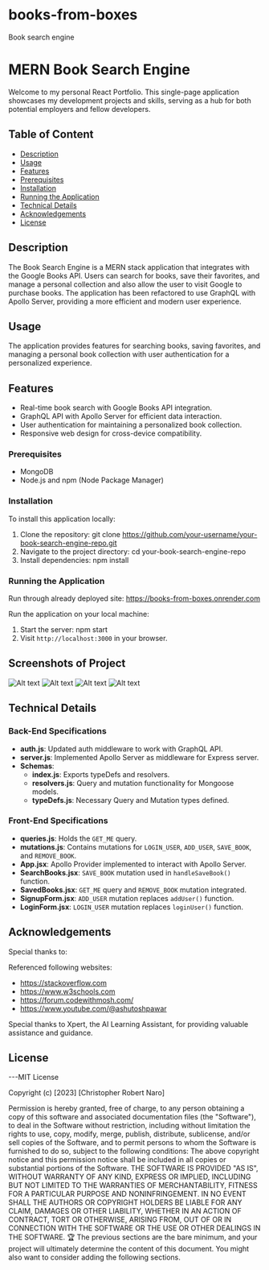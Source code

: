 # books-from-boxes
Book search engine

# MERN Book Search Engine

Welcome to my personal React Portfolio. This single-page application showcases my development projects and skills, serving as a hub for both potential employers and fellow developers.

## Table of Content

- [Description](#description)
- [Usage](#usage)
- [Features](#features)
- [Prerequisites](#prerequisites)
- [Installation](#installation)
- [Running the Application](#running-the-application)
- [Technical Details](#technical-details)
- [Acknowledgements](#acknowledgements)
- [License](#license)

## Description

The Book Search Engine is a MERN stack application that integrates with the Google Books API. Users can search for books, save their favorites, and manage a personal collection and also allow the user to visit Google to purchase books. The application has been refactored to use GraphQL with Apollo Server, providing a more efficient and modern user experience.

## Usage

The application provides features for searching books, saving favorites, and managing a personal book collection with user authentication for a personalized experience.

## Features

- Real-time book search with Google Books API integration.
- GraphQL API with Apollo Server for efficient data interaction.
- User authentication for maintaining a personalized book collection.
- Responsive web design for cross-device compatibility.

### Prerequisites

- MongoDB
- Node.js and npm (Node Package Manager)

### Installation

To install this application locally:

1. Clone the repository:
   git clone https://github.com/your-username/your-book-search-engine-repo.git
2. Navigate to the project directory:
   cd your-book-search-engine-repo
3. Install dependencies:
   npm install

### Running the Application

Run through already deployed site:
https://books-from-boxes.onrender.com

Run the application on your local machine:
1. Start the server:
   npm start
2. Visit `http://localhost:3000` in your browser.

## Screenshots of Project

![Alt text]()
![Alt text]()
![Alt text]()
![Alt text](./assets/SQL_screen_04.png)


## Technical Details

### Back-End Specifications

- **auth.js**: Updated auth middleware to work with GraphQL API.
- **server.js**: Implemented Apollo Server as middleware for Express server.
- **Schemas**:
  - **index.js**: Exports typeDefs and resolvers.
  - **resolvers.js**: Query and mutation functionality for Mongoose models.
  - **typeDefs.js**: Necessary Query and Mutation types defined.

### Front-End Specifications

- **queries.js**: Holds the `GET_ME` query.
- **mutations.js**: Contains mutations for `LOGIN_USER`, `ADD_USER`, `SAVE_BOOK`, and `REMOVE_BOOK`.
- **App.jsx**: Apollo Provider implemented to interact with Apollo Server.
- **SearchBooks.jsx**: `SAVE_BOOK` mutation used in `handleSaveBook()` function.
- **SavedBooks.jsx**: `GET_ME` query and `REMOVE_BOOK` mutation integrated.
- **SignupForm.jsx**: `ADD_USER` mutation replaces `addUser()` function.
- **LoginForm.jsx**: `LOGIN_USER` mutation replaces `loginUser()` function.

## Acknowledgements

Special thanks to:

Referenced following websites:
- https://stackoverflow.com
- https://www.w3schools.com
- https://forum.codewithmosh.com/
- https://www.youtube.com/@ashutoshpawar

Special thanks to Xpert, the AI Learning Assistant, for providing valuable assistance and guidance.

## License

---MIT License

Copyright (c) [2023] [Christopher Robert Naro]

Permission is hereby granted, free of charge, to any person obtaining a copy
of this software and associated documentation files (the "Software"), to deal
in the Software without restriction, including without limitation the rights
to use, copy, modify, merge, publish, distribute, sublicense, and/or sell
copies of the Software, and to permit persons to whom the Software is
furnished to do so, subject to the following conditions:
The above copyright notice and this permission notice shall be included in all
copies or substantial portions of the Software.
THE SOFTWARE IS PROVIDED "AS IS", WITHOUT WARRANTY OF ANY KIND, EXPRESS OR
IMPLIED, INCLUDING BUT NOT LIMITED TO THE WARRANTIES OF MERCHANTABILITY,
FITNESS FOR A PARTICULAR PURPOSE AND NONINFRINGEMENT. IN NO EVENT SHALL THE
AUTHORS OR COPYRIGHT HOLDERS BE LIABLE FOR ANY CLAIM, DAMAGES OR OTHER
LIABILITY, WHETHER IN AN ACTION OF CONTRACT, TORT OR OTHERWISE, ARISING FROM,
OUT OF OR IN CONNECTION WITH THE SOFTWARE OR THE USE OR OTHER DEALINGS IN THE
SOFTWARE.
🏆 The previous sections are the bare minimum, and your project will ultimately determine the content of this document. You might also want to consider adding the following sections.


